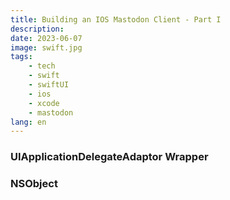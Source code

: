 ```yaml
---
title: Building an IOS Mastodon Client - Part I
description: 
date: 2023-06-07
image: swift.jpg
tags:
    - tech
    - swift
    - swiftUI
    - ios
    - xcode
    - mastodon
lang: en
---
```


### UIApplicationDelegateAdaptor Wrapper

### NSObject